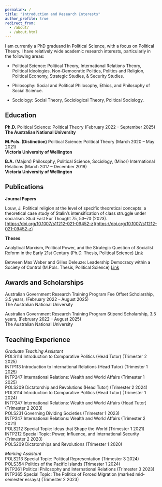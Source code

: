 ```yaml
---
permalink: /
title: "Introduction and Research Interests"
author_profile: true
redirect_from: 
  - /about/
  - /about.html
---
```


I am currently a PhD graduand in Political Science, with a focus on Political Theory. I have relatively wide academic research interests, particularly in the following areas:

- Political Science: Political Theory, International Relations Theory, Political Ideologies, Non-Democratic Politics, Politics and Religion, Political Economy, Strategic Studies, & Security Studies.

- Philosophy: Social and Political Philosophy, Ethics, and Philosophy of Social Science.

- Sociology: Social Theory, Sociological Theory, Political Sociology.


Education
------
**Ph.D.** Political Science: Political Theory (February 2022 – September 2025) <br>
**The Australian National University**

**M.Pols. (Distinction)** Political Science: Political Theory	(March 2020 – May 2021) <br>
**Victoria University of Wellington**

**B.A.** (Majors) Philosophy, Political Science, Sociology, (Minor) International Relations (March 2017 – December 2019) <br>
**Victoria University of Wellington**


Publications
------
**Journal Papers**

Louw, J. Political religion at the level of specific theoretical concepts: a theoretical case study of Stalin’s intensification of class struggle under socialism. Stud East Eur Thought 75, 53–70 (2023). [https://doi.org/10.1007/s11212-021-09452-z](https://doi.org/10.1007/s11212-021-09452-z)

**Theses**

Analytical Marxism, Political Power, and the Strategic Question of Socialist Reform in the Early 21st Century (Ph.D. Thesis, Political Science) [Link](https://hdl.handle.net/1885/733767322)

Between Max Weber and Gilles Deleuze: Leadership Democracy within a Society of Control (M.Pols. Thesis, Political Science) [Link](https://openaccess.wgtn.ac.nz/articles/thesis/Between_Max_Weber_and_Gilles_Deleuze_Leadership_Democracy_within_a_Society_of_Control/17080718?file=31578899)

Awards and Scholarships
------
Australian Government Research Training Program Fee Offset Scholarship, 3.5 years, (February 2022 – August 2025) <br>
The Australian National University 

Australian Government Research Training Program Stipend Scholarship, 3.5 years, (February 2022 – August 2025) <br> 
The Australian National University
 

Teaching Experience
------
*Graduate Teaching Assistant*<br>
POLS114 Introduction to Comparative Politics (Head Tutor) (Trimester 2 2025)<br>
INTP113 Introduction to International Relations (Head Tutor) (Trimester 1 2025)<br>
INTP247 International Relations: Wealth and World Affairs (Trimester 1 2025)<br>
POLS209 Dictatorship and Revolutions (Head Tutor) (Trimester 2 2024)<br>
POLS114 Introduction to Comparative Politics (Head Tutor) (Trimester 1 2024)<br>
INTP247 International Relations: Wealth and World Affairs (Head Tutor) (Trimester 2 2023)<br>
POLS231 Governing Dividing Societies (Trimester 1 2023)<br>
INTP247 International Relations: Wealth and World Affairs (Trimester 2 2021)<br>
POLS212 Special Topic: Ideas that Shape the World (Trimester 1 2021)<br>
INTP212 Special Topic: Power, Influence, and International Security (Trimester 2 2020)<br>
POLS209 Dictatorships and Revolutions (Trimester 1 2020)<br>

*Marking Assistant*<br>
POLS213 Special Topic: Political Representation (Trimester 3 2024)<br>
POLS354 Politics of the Pacific Islands (Trimester 1 2024)<br>
INTP261 Political Philosophy and International Relations (Trimester 3 2023)<br>
INTP365 Special Topic: The Politics of Forced Migration (marked mid-semester essays) (Trimester 2 2023)<br>


<!--The following is the original front page text.
--- 
permalink: /
title: "Academic Pages is a ready-to-fork GitHub Pages template for academic personal websites"
author_profile: true
redirect_from: 
  - /about/
  - /about.html
---

This is the front page of a website that is powered by the [Academic Pages template](https://github.com/academicpages/academicpages.github.io) and hosted on GitHub pages. [GitHub pages](https://pages.github.com) is a free service in which websites are built and hosted from code and data stored in a GitHub repository, automatically updating when a new commit is made to the repository. This template was forked from the [Minimal Mistakes Jekyll Theme](https://mmistakes.github.io/minimal-mistakes/) created by Michael Rose, and then extended to support the kinds of content that academics have: publications, talks, teaching, a portfolio, blog posts, and a dynamically-generated CV. Incidentally, these same features make it a great template for anyone that needs to show off a professional template!

You can fork [this template](https://github.com/academicpages/academicpages.github.io) right now, modify the configuration and Markdown files, add your own PDFs and other content, and have your own site for free, with no ads!

A data-driven personal website
======
Like many other Jekyll-based GitHub Pages templates, Academic Pages makes you separate the website's content from its form. The content & metadata of your website are in structured Markdown files, while various other files constitute the theme, specifying how to transform that content & metadata into HTML pages. You keep these various Markdown (.md), YAML (.yml), HTML, and CSS files in a public GitHub repository. Each time you commit and push an update to the repository, the [GitHub pages](https://pages.github.com/) service creates static HTML pages based on these files, which are hosted on GitHub's servers free of charge.

Many of the features of dynamic content management systems (like Wordpress) can be achieved in this fashion, using a fraction of the computational resources and with far less vulnerability to hacking and DDoSing. You can also modify the theme to your heart's content without touching the content of your site. If you get to a point where you've broken something in Jekyll/HTML/CSS beyond repair, your Markdown files describing your talks, publications, etc. are safe. You can rollback the changes or even delete the repository and start over - just be sure to save the Markdown files! You can also write scripts that process the structured data on the site, such as [this one](https://github.com/academicpages/academicpages.github.io/blob/master/talkmap.ipynb) that analyzes metadata in pages about talks to display [a map of every location you've given a talk](https://academicpages.github.io/talkmap.html).

For those users that need more advanced functionality, the template also supports the following popular tools:
- [MathJax](https://www.mathjax.org/) for mathematical equations
- [Mermaid](https://mermaid.js.org/) for diagraming
- [Plotly](https://plotly.com/javascript/) for plotting

Getting started
======
1. Register a GitHub account if you don't have one and confirm your e-mail (required!)
1. Fork [this template](https://github.com/academicpages/academicpages.github.io) by clicking the "Use this template" button in the top right. 
1. Go to the repository's settings (rightmost item in the tabs that start with "Code", should be below "Unwatch"). Rename the repository "[your GitHub username].github.io", which will also be your website's URL.
1. Set site-wide configuration and create content & metadata (see below -- also see [this set of diffs](https://archive.is/3TPas) showing what files were changed to set up [an example site](https://getorg-testacct.github.io) for a user with the username "getorg-testacct")
1. Upload any files (like PDFs, .zip files, etc.) to the files/ directory. They will appear at https://[your GitHub username].github.io/files/example.pdf.  
1. Check status by going to the repository settings, in the "GitHub pages" section

Site-wide configuration
------
The main configuration file for the site is in the base directory in [_config.yml](https://github.com/academicpages/academicpages.github.io/blob/master/_config.yml), which defines the content in the sidebars and other site-wide features. You will need to replace the default variables with ones about yourself and your site's github repository. The configuration file for the top menu is in [_data/navigation.yml](https://github.com/academicpages/academicpages.github.io/blob/master/_data/navigation.yml). For example, if you don't have a portfolio or blog posts, you can remove those items from that navigation.yml file to remove them from the header. 

Create content & metadata
------
For site content, there is one Markdown file for each type of content, which are stored in directories like _publications, _talks, _posts, _teaching, or _pages. For example, each talk is a Markdown file in the [_talks directory](https://github.com/academicpages/academicpages.github.io/tree/master/_talks). At the top of each Markdown file is structured data in YAML about the talk, which the theme will parse to do lots of cool stuff. The same structured data about a talk is used to generate the list of talks on the [Talks page](https://academicpages.github.io/talks), each [individual page](https://academicpages.github.io/talks/2012-03-01-talk-1) for specific talks, the talks section for the [CV page](https://academicpages.github.io/cv), and the [map of places you've given a talk](https://academicpages.github.io/talkmap.html) (if you run this [python file](https://github.com/academicpages/academicpages.github.io/blob/master/talkmap.py) or [Jupyter notebook](https://github.com/academicpages/academicpages.github.io/blob/master/talkmap.ipynb), which creates the HTML for the map based on the contents of the _talks directory).

**Markdown generator**

The repository includes [a set of Jupyter notebooks](https://github.com/academicpages/academicpages.github.io/tree/master/markdown_generator
) that converts a CSV containing structured data about talks or presentations into individual Markdown files that will be properly formatted for the Academic Pages template. The sample CSVs in that directory are the ones I used to create my own personal website at stuartgeiger.com. My usual workflow is that I keep a spreadsheet of my publications and talks, then run the code in these notebooks to generate the Markdown files, then commit and push them to the GitHub repository.

How to edit your site's GitHub repository
------
Many people use a git client to create files on their local computer and then push them to GitHub's servers. If you are not familiar with git, you can directly edit these configuration and Markdown files directly in the github.com interface. Navigate to a file (like [this one](https://github.com/academicpages/academicpages.github.io/blob/master/_talks/2012-03-01-talk-1.md) and click the pencil icon in the top right of the content preview (to the right of the "Raw | Blame | History" buttons). You can delete a file by clicking the trashcan icon to the right of the pencil icon. You can also create new files or upload files by navigating to a directory and clicking the "Create new file" or "Upload files" buttons. 

Example: editing a Markdown file for a talk
![Editing a Markdown file for a talk](/images/editing-talk.png)

For more info
------
More info about configuring Academic Pages can be found in [the guide](https://academicpages.github.io/markdown/), the [growing wiki](https://github.com/academicpages/academicpages.github.io/wiki), and you can always [ask a question on GitHub](https://github.com/academicpages/academicpages.github.io/discussions). The [guides for the Minimal Mistakes theme](https://mmistakes.github.io/minimal-mistakes/docs/configuration/) (which this theme was forked from) might also be helpful.
--->
